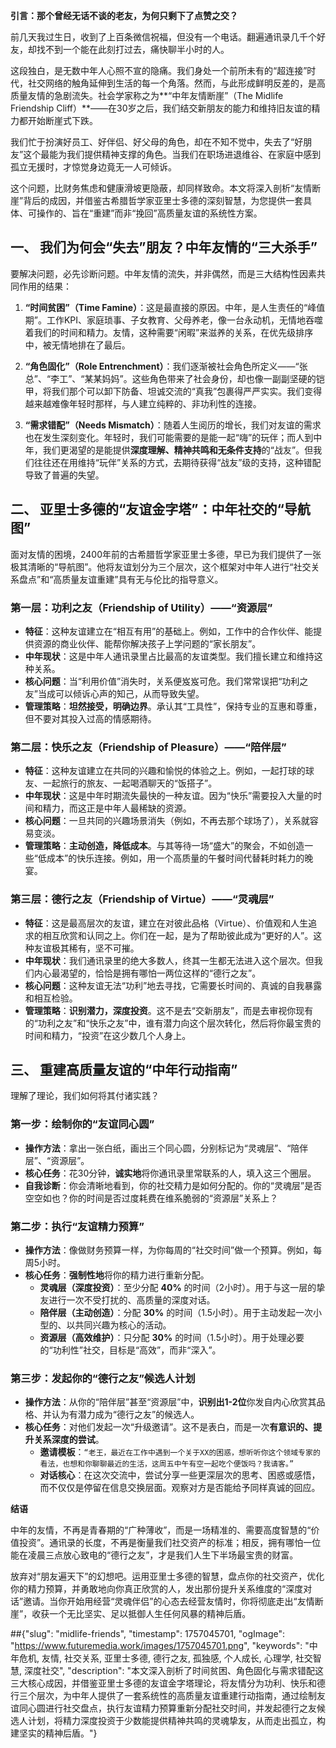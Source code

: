 
**引言：那个曾经无话不谈的老友，为何只剩下了点赞之交？**

前几天我过生日，收到了上百条微信祝福，但没有一个电话。翻遍通讯录几千个好友，却找不到一个能在此刻打过去，痛快聊半小时的人。

这段独白，是无数中年人心照不宣的隐痛。我们身处一个前所未有的“超连接”时代，社交网络的触角延伸到生活的每一个角落。然而，与此形成鲜明反差的，是高质量友情的急剧流失。社会学家称之为**“中年友情断崖”（The Midlife Friendship Cliff）**——在30岁之后，我们结交新朋友的能力和维持旧友谊的精力都开始断崖式下跌。

我们忙于扮演好员工、好伴侣、好父母的角色，却在不知不觉中，失去了“好朋友”这个最能为我们提供精神支撑的角色。当我们在职场进退维谷、在家庭中感到孤立无援时，才惊觉身边竟无一人可倾诉。

这个问题，比财务焦虑和健康滑坡更隐蔽，却同样致命。本文将深入剖析“友情断崖”背后的成因，并借鉴古希腊哲学家亚里士多德的深刻智慧，为您提供一套具体、可操作的、旨在“重建”而非“挽回”高质量友谊的系统性方案。

## **一、 我们为何会“失去”朋友？中年友情的“三大杀手”**

要解决问题，必先诊断问题。中年友情的流失，并非偶然，而是三大结构性因素共同作用的结果：

1.  **“时间贫困”（Time Famine）**：这是最直接的原因。中年，是人生责任的“峰值期”。工作KPI、家庭琐事、子女教育、父母养老，像一台永动机，无情地吞噬着我们的时间和精力。友情，这种需要“闲暇”来滋养的关系，在优先级排序中，被无情地排在了最后。

2.  **“角色固化”（Role Entrenchment）**：我们逐渐被社会角色所定义——“张总”、“李工”、“某某妈妈”。这些角色带来了社会身份，却也像一副副坚硬的铠甲，将我们那个可以卸下防备、坦诚交流的“真我”包裹得严严实实。我们变得越来越难像年轻时那样，与人建立纯粹的、非功利性的连接。

3.  **“需求错配”（Needs Mismatch）**：随着人生阅历的增长，我们对友谊的需求也在发生深刻变化。年轻时，我们可能需要的是能一起“嗨”的玩伴；而人到中年，我们更渴望的是能提供**深度理解、精神共鸣和无条件支持**的“战友”。但我们往往还在用维持“玩伴”关系的方式，去期待获得“战友”级的支持，这种错配导致了普遍的失望。

## **二、 亚里士多德的“友谊金字塔”：中年社交的“导航图”**

面对友情的困境，2400年前的古希腊哲学家亚里士多德，早已为我们提供了一张极其清晰的“导航图”。他将友谊划分为三个层次，这个框架对中年人进行“社交关系盘点”和“高质量友谊重建”具有无与伦比的指导意义。

### **第一层：功利之友（Friendship of Utility）——“资源层”**

* **特征**：这种友谊建立在“相互有用”的基础上。例如，工作中的合作伙伴、能提供资源的商业伙伴、能帮你解决孩子上学问题的“家长朋友”。
* **中年现状**：这是中年人通讯录里占比最高的友谊类型。我们擅长建立和维持这种关系。
* **核心问题**：当“利用价值”消失时，关系便岌岌可危。我们常常误把“功利之友”当成可以倾诉心声的知己，从而导致失望。
* **管理策略**：**坦然接受，明确边界**。承认其“工具性”，保持专业的互惠和尊重，但不要对其投入过高的情感期待。

### **第二层：快乐之友（Friendship of Pleasure）——“陪伴层”**

* **特征**：这种友谊建立在共同的兴趣和愉悦的体验之上。例如，一起打球的球友、一起旅行的旅友、一起喝酒聊天的“饭搭子”。
* **中年现状**：这是中年时期流失最快的一种友谊。因为“快乐”需要投入大量的时间和精力，而这正是中年人最稀缺的资源。
* **核心问题**：一旦共同的兴趣场景消失（例如，不再去那个球场了），关系就容易变淡。
* **管理策略**：**主动创造，降低成本**。与其等待一场“盛大”的聚会，不如创造一些“低成本”的快乐连接。例如，用一个高质量的午餐时间代替耗时耗力的晚宴。

### **第三层：德行之友（Friendship of Virtue）——“灵魂层”**

* **特征**：这是最高层次的友谊，建立在对彼此品格（Virtue）、价值观和人生追求的相互欣赏和认同之上。你们在一起，是为了帮助彼此成为“更好的人”。这种友谊极其稀有，坚不可摧。
* **中年现状**：我们通讯录里的绝大多数人，终其一生都无法进入这个层次。但我们内心最渴望的，恰恰是拥有哪怕一两位这样的“德行之友”。
* **核心问题**：这种友谊无法“功利”地去寻找，它需要长时间的、真诚的自我暴露和相互检验。
* **管理策略**：**识别潜力，深度投资**。这不是去“交新朋友”，而是去审视你现有的“功利之友”和“快乐之友”中，谁有潜力向这个层次转化，然后将你最宝贵的时间和精力，“投资”在这少数几个人身上。

## **三、 重建高质量友谊的“中年行动指南”**

理解了理论，我们如何将其付诸实践？

### **第一步：绘制你的“友谊同心圆”**

* **操作方法**：拿出一张白纸，画出三个同心圆，分别标记为“灵魂层”、“陪伴层”、“资源层”。
* **核心任务**：花30分钟，**诚实地**将你通讯录里常联系的人，填入这三个圈层。
* **自我诊断**：你会清晰地看到，你的社交精力是如何分配的。你的“灵魂层”是否空空如也？你的时间是否过度耗费在维系脆弱的“资源层”关系上？

### **第二步：执行“友谊精力预算”**

* **操作方法**：像做财务预算一样，为你每周的“社交时间”做一个预算。例如，每周5小时。
* **核心任务**：**强制性地**将你的精力进行重新分配。
    * **灵魂层（深度投资）**：至少分配 **40%** 的时间（2小时）。用于与这一层的挚友进行一次不受打扰的、高质量的深度对话。
    * **陪伴层（主动创造）**：分配 **30%** 的时间（1.5小时）。用于主动发起一次小型的、以共同兴趣为核心的活动。
    * **资源层（高效维护）**：只分配 **30%** 的时间（1.5小时）。用于处理必要的“功利性”社交，目标是“高效”，而非“深入”。

### **第三步：发起你的“德行之友”候选人计划**

* **操作方法**：从你的“陪伴层”甚至“资源层”中，**识别出1-2位**你发自内心欣赏其品格、并认为有潜力成为“德行之友”的候选人。
* **核心任务**：对他们发起一次“升级邀请”。这不是表白，而是一次**有意识的、提升关系深度的尝试**。
    * **邀请模板**：`“老王，最近在工作中遇到一个关于XX的困惑，想听听你这个领域专家的看法，也想和你聊聊最近的生活，这周五中午有空一起吃个便饭吗？我请客。”`
    * **对话核心**：在这次交流中，尝试分享一些更深层次的思考、困惑或感悟，而不仅仅是停留在信息交换层面。观察对方是否能给予同样真诚的回应。

**结语**

中年的友情，不再是青春期的“广种薄收”，而是一场精准的、需要高度智慧的“价值投资”。通讯录的长度，不再是衡量我们社交资产的标准；相反，拥有哪怕一位能在凌晨三点放心致电的“德行之友”，才是我们人生下半场最宝贵的财富。

放弃对“朋友遍天下”的幻想吧。运用亚里士多德的智慧，盘点你的社交资产，优化你的精力预算，并勇敢地向你真正欣赏的人，发出那份提升关系维度的“深度对话”邀请。当你开始用经营“灵魂伴侣”的心态去经营友情时，你将彻底走出“友情断崖”，收获一个无比坚实、足以抵御人生任何风暴的精神后盾。

##{"slug": "midlife-friends", "timestamp": 1757045701, "ogImage": "https://www.futuremedia.work/images/1757045701.png", "keywords": "中年危机, 友情, 社交关系, 亚里士多德, 德行之友, 孤独感, 个人成长, 心理学, 社交智慧, 深度社交", "description": "本文深入剖析了时间贫困、角色固化与需求错配这三大核心成因，并借鉴亚里士多德的友谊金字塔理论，将友情分为功利、快乐和德行三个层次，为中年人提供了一套系统性的高质量友谊重建行动指南，通过绘制友谊同心圆进行社交盘点，执行友谊精力预算重新分配社交时间，并发起德行之友候选人计划，将精力深度投资于少数能提供精神共鸣的灵魂挚友，从而走出孤立，构建坚实的精神后盾。"}